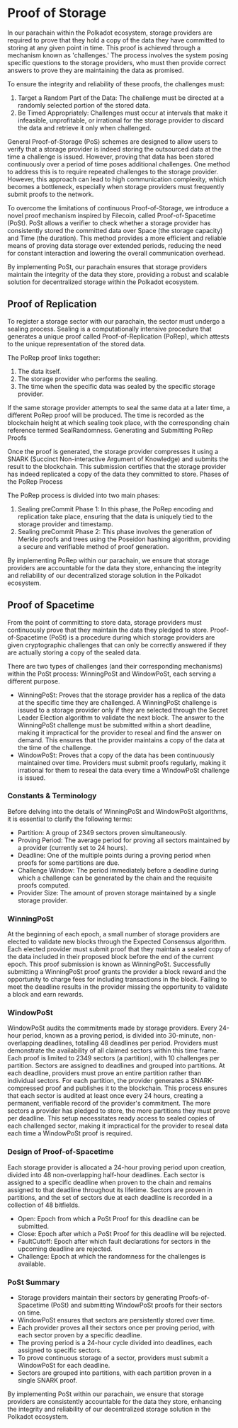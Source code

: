# Proof of Storage

In our parachain within the Polkadot ecosystem, storage providers are required to prove that they hold a copy of the data they have committed to storing at any given point in time. This proof is achieved through a mechanism known as 'challenges.' The process involves the system posing specific questions to the storage providers, who must then provide correct answers to prove they are maintaining the data as promised.

To ensure the integrity and reliability of these proofs, the challenges must:

1. Target a Random Part of the Data: The challenge must be directed at a randomly selected portion of the stored data.
2. Be Timed Appropriately: Challenges must occur at intervals that make it infeasible, unprofitable, or irrational for the storage provider to discard the data and retrieve it only when challenged.

General Proof-of-Storage (PoS) schemes are designed to allow users to verify that a storage provider is indeed storing the outsourced data at the time a challenge is issued. However, proving that data has been stored continuously over a period of time poses additional challenges. One method to address this is to require repeated challenges to the storage provider. However, this approach can lead to high communication complexity, which becomes a bottleneck, especially when storage providers must frequently submit proofs to the network.

To overcome the limitations of continuous Proof-of-Storage, we introduce a novel proof mechanism inspired by Filecoin, called Proof-of-Spacetime (PoSt). PoSt allows a verifier to check whether a storage provider has consistently stored the committed data over Space (the storage capacity) and Time (the duration). This method provides a more efficient and reliable means of proving data storage over extended periods, reducing the need for constant interaction and lowering the overall communication overhead.

By implementing PoSt, our parachain ensures that storage providers maintain the integrity of the data they store, providing a robust and scalable solution for decentralized storage within the Polkadot ecosystem.

## Proof of Replication

To register a storage sector with our parachain, the sector must undergo a sealing process. Sealing is a computationally intensive procedure that generates a unique proof called Proof-of-Replication (PoRep), which attests to the unique representation of the stored data.

The PoRep proof links together:

1. The data itself.
2. The storage provider who performs the sealing.
3. The time when the specific data was sealed by the specific storage provider.

If the same storage provider attempts to seal the same data at a later time, a different PoRep proof will be produced. The time is recorded as the blockchain height at which sealing took place, with the corresponding chain reference termed SealRandomness.
Generating and Submitting PoRep Proofs

Once the proof is generated, the storage provider compresses it using a SNARK (Succinct Non-interactive Argument of Knowledge) and submits the result to the blockchain. This submission certifies that the storage provider has indeed replicated a copy of the data they committed to store.
Phases of the PoRep Process

The PoRep process is divided into two main phases:

1. Sealing preCommit Phase 1: In this phase, the PoRep encoding and replication take place, ensuring that the data is uniquely tied to the storage provider and timestamp.
2. Sealing preCommit Phase 2: This phase involves the generation of Merkle proofs and trees using the Poseidon hashing algorithm, providing a secure and verifiable method of proof generation.

By implementing PoRep within our parachain, we ensure that storage providers are accountable for the data they store, enhancing the integrity and reliability of our decentralized storage solution in the Polkadot ecosystem.

## Proof of Spacetime

From the point of committing to store data, storage providers must continuously prove that they maintain the data they pledged to store. Proof-of-Spacetime (PoSt) is a procedure during which storage providers are given cryptographic challenges that can only be correctly answered if they are actually storing a copy of the sealed data.

There are two types of challenges (and their corresponding mechanisms) within the PoSt process: WinningPoSt and WindowPoSt, each serving a different purpose.

- WinningPoSt: Proves that the storage provider has a replica of the data at the specific time they are challenged. A WinningPoSt challenge is issued to a storage provider only if they are selected through the Secret Leader Election algorithm to validate the next block. The answer to the WinningPoSt challenge must be submitted within a short deadline, making it impractical for the provider to reseal and find the answer on demand. This ensures that the provider maintains a copy of the data at the time of the challenge.
- WindowPoSt: Proves that a copy of the data has been continuously maintained over time. Providers must submit proofs regularly, making it irrational for them to reseal the data every time a WindowPoSt challenge is issued.

### Constants & Terminology

Before delving into the details of WinningPoSt and WindowPoSt algorithms, it is essential to clarify the following terms:

- Partition: A group of 2349 sectors proven simultaneously.
- Proving Period: The average period for proving all sectors maintained by a provider (currently set to 24 hours).
- Deadline: One of the multiple points during a proving period when proofs for some partitions are due.
- Challenge Window: The period immediately before a deadline during which a challenge can be generated by the chain and the requisite proofs computed.
- Provider Size: The amount of proven storage maintained by a single storage provider.

### WinningPoSt

At the beginning of each epoch, a small number of storage providers are elected to validate new blocks through the Expected Consensus algorithm. Each elected provider must submit proof that they maintain a sealed copy of the data included in their proposed block before the end of the current epoch. This proof submission is known as WinningPoSt. Successfully submitting a WinningPoSt proof grants the provider a block reward and the opportunity to charge fees for including transactions in the block. Failing to meet the deadline results in the provider missing the opportunity to validate a block and earn rewards.

### WindowPoSt

WindowPoSt audits the commitments made by storage providers. Every 24-hour period, known as a proving period, is divided into 30-minute, non-overlapping deadlines, totalling 48 deadlines per period. Providers must demonstrate the availability of all claimed sectors within this time frame. Each proof is limited to 2349 sectors (a partition), with 10 challenges per partition.
Sectors are assigned to deadlines and grouped into partitions. At each deadline, providers must prove an entire partition rather than individual sectors. For each partition, the provider generates a SNARK-compressed proof and publishes it to the blockchain. This process ensures that each sector is audited at least once every 24 hours, creating a permanent, verifiable record of the provider's commitment.
The more sectors a provider has pledged to store, the more partitions they must prove per deadline. This setup necessitates ready access to sealed copies of each challenged sector, making it impractical for the provider to reseal data each time a WindowPoSt proof is required.

### Design of Proof-of-Spacetime

Each storage provider is allocated a 24-hour proving period upon creation, divided into 48 non-overlapping half-hour deadlines. Each sector is assigned to a specific deadline when proven to the chain and remains assigned to that deadline throughout its lifetime. Sectors are proven in partitions, and the set of sectors due at each deadline is recorded in a collection of 48 bitfields.

- Open: Epoch from which a PoSt Proof for this deadline can be submitted.
- Close: Epoch after which a PoSt Proof for this deadline will be rejected.
- FaultCutoff: Epoch after which fault declarations for sectors in the upcoming deadline are rejected.
- Challenge: Epoch at which the randomness for the challenges is available.

### PoSt Summary

- Storage providers maintain their sectors by generating Proofs-of-Spacetime (PoSt) and submitting WindowPoSt proofs for their sectors on time.
- WindowPoSt ensures that sectors are persistently stored over time.
- Each provider proves all their sectors once per proving period, with each sector proven by a specific deadline.
- The proving period is a 24-hour cycle divided into deadlines, each assigned to specific sectors.
- To prove continuous storage of a sector, providers must submit a WindowPoSt for each deadline.
- Sectors are grouped into partitions, with each partition proven in a single SNARK proof.

By implementing PoSt within our parachain, we ensure that storage providers are consistently accountable for the data they store, enhancing the integrity and reliability of our decentralized storage solution in the Polkadot ecosystem.
